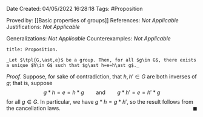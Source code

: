 <div class="topSpace"></div>

Date Created: 04/05/2022 16:28:18
Tags: #Proposition

Proved by: [[Basic properties of groups]]
References: _Not Applicable_
Justifications: _Not Applicable_

Generalizations: _Not Applicable_
Counterexamples: _Not Applicable_

``` ad-Proposition
title: Proposition.

_Let $\tpl{G,\ast,e}$ be a group. Then, for all $g\in G$, there exists a unique $h\in G$ such that $g\ast h=e=h\ast g$._

```

_Proof_. Suppose, for sake of contradiction, that $h,h'\in G$ are both inverses of $g$; that is, suppose
$$\begin{equation}
    g\ast h=e=h\ast g\ \ \ \ \ \ \ \ \textrm{and}\ \ \ \ \ \ \ \ g\ast h'=e=h'\ast g
\end{equation}$$
for all $g\in G$. In particular, we have $g\ast h=g\ast h'$, so the result follows from the cancellation laws.<span style="float:right;">$\blacksquare$</span>
